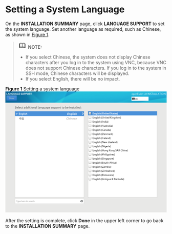 # Setting a System Language<a name="EN-US_TOPIC_0214071136"></a>

On the  **INSTALLATION SUMMARY**  page, click  **LANGUAGE SUPPORT**  to set the system language. Set another language as required, such as Chinese, as shown in  [Figure 1](#en-us_topic_0186390098_en-us_topic_0122145772_fig187301927172619).

>![](./public_sys-resources/icon-note.gif) **NOTE:**   
>-   If you select Chinese, the system does not display Chinese characters after you log in to the system using VNC, because VNC does not support Chinese characters. If you log in to the system in SSH mode, Chinese characters will be displayed.   
>-   If you select English, there will be no impact.  

**Figure  1**  Setting a system language<a name="en-us_topic_0186390098_en-us_topic_0122145772_fig187301927172619"></a>  
![](./figures/setting-a-system-language.png "setting-a-system-language")

After the setting is complete, click  **Done**  in the upper left corner to go back to the  **INSTALLATION SUMMARY**  page.

